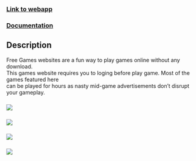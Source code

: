 ### [Link to webapp](https://glacial-brushlands-66945.herokuapp.com/)
### [Documentation](https://app.swaggerhub.com/apis/Sejimuu/api-documentation/1.0)

## Description
Free Games websites are a fun way to play games online without any download.<br>
This games website requires you to loging before play game. Most of the games featured here<br>
can be played for hours as nasty mid-game advertisements don’t disrupt your gameplay.

### ![](https://imgur.com/gKQqptf.png)
### ![](https://imgur.com/4nZynXt.png)
### ![](https://imgur.com/vUL10gB.png)
### ![](https://imgur.com/sBcxzbB.png)
